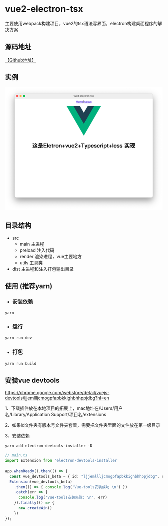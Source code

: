 # vue2-electron-tsx

主要使用webpack构建项目，vue2的tsx语法写界面，electron构建桌面程序的解决方案


## 源码地址

[【Github地址】](https://github.com/xygengcn/vue2-electron-tsx)



## 实例

![](./screenshot/screenshot.png)

## 目录结构

- src
  - main 主进程
  - preload 注入代码
  - render 渲染进程，vue主要地方
  - utils 工具类
- dist 主进程和注入打包输出目录

## 使用 (推荐yarn)

- ### 安装依赖

```sh
yarn
```

- ### 运行

```sh
yarn run dev
```

- ### 打包
```sh
yarn run build
```


## 安装vue devtools

https://chrome.google.com/webstore/detail/vuejs-devtools/ljjemllljcmogpfapbkkighbhhppjdbg?hl=en

1、下载插件放在本地项目的拓展上，mac地址在/Users/用户名/Library/Application Support/项目名/extensions

2、如果id文件夹有版本号文件夹套着，需要把文件夹里面的文件放在第一级目录

3、安装依赖

```
yarn add electron-devtools-installer -D
```

```ts
// main.ts
import Extension from 'electron-devtools-installer'

app.whenReady().then(() => {
  const vue_devtools_beta = { id: "ljjemllljcmogpfapbkkighbhhppjdbg", electron: ">=1.2.1" }
  Extension(vue_devtools_beta)
    .then(() => { console.log('Vue-tools安装成功 \n') })
    .catch(err => {
      console.log('Vue-tools安装失败: \n', err)
    }).finally(() => {
      new createWin()
    })
});

```
